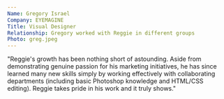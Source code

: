 ```yaml
---
Name: Gregory Israel
Company: EYEMAGINE
Title: Visual Designer
Relationship: Gregory worked with Reggie in different groups
Photo: greg.jpeg
---
```

"Reggie's growth has been nothing short of astounding. Aside from demonstrating genuine passion for his marketing initiatives, he has since learned many new skills simply by working effectively with collaborating departments (including basic Photoshop knowledge and HTML/CSS editing). Reggie takes pride in his work and it truly shows."